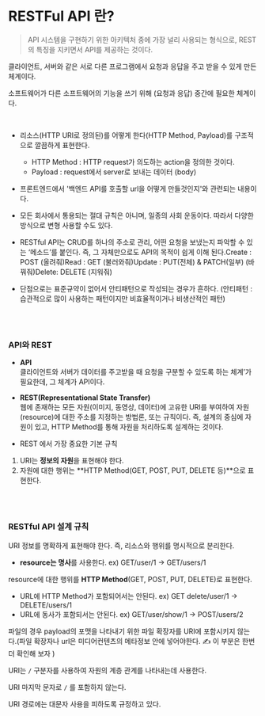 # RESTFul API 란?

> API 시스템을 구현하기 위한 아키텍처 중에 가장 널리 사용되는 형식으로, REST의 특징을 지키면서 API를 제공하는 것이다.

클라이언트, 서버와 같은 서로 다른 프로그램에서 요청과 응답을 주고 받을 수 있게 만든 체계이다.

소프트웨어가 다른 소프트웨어의 기능을 쓰기 위해 (요청과 응답) 중간에 필요한 체계이다.

</br>

- 리소스(HTTP URI로 정의된)를 어떻게 한다(HTTP Method, Payload)를 구조적으로 깔끔하게 표현한다.

  - HTTP Method : HTTP request가 의도하는 action을 정의한 것이다.
  - Payload : request에서 server로 보내는 데이터 (body)

- 프론트엔드에서 '백엔드 API를 호출할 url을 어떻게 만들것인지'와 관련되는 내용이다.
- 모든 회사에서 통용되는 절대 규칙은 아니며, 일종의 사회 운동이다. 따라서 다양한 방식으로 변형 사용할 수도 있다.
- RESTful API는 CRUD를 하나의 주소로 관리, 어떤 요청을 보냈는지 파악할 수 있는 ‘메소드’를 붙인다.
  즉, 그 자체만으로도 API의 목적이 쉽게 이해 된다.Create : POST (올려줘)Read : GET (불러와줘)Update : PUT(전체) & PATCH(일부) (바꿔줘)Delete: DELETE (지워줘)
- 단점으로는 표준규약이 없어서 안티패턴으로 작성되는 경우가 흔하다.
  (안티패턴 : 습관적으로 많이 사용하는 패턴이지만 비효율적이거나 비생산적인 패턴)

</br></br>

### API와 REST

- **API** </br>
  클라이언트와 서버가 데이터를 주고받을 때 요청을 구분할 수 있도록 하는 체계’가 필요한데, 그 체계가 API이다.

- **REST(Representational State Transfer)** </br>
  웹에 존재하는 모든 자원(이미지, 동영상, 데이터)에 고유한 URI를 부여하여 자원(resource)에 대한 주소를 지정하는 방법론, 또는 규칙이다.
  즉, 설계의 중심에 자원이 있고, HTTP Method를 통해 자원을 처리하도록 설계하는 것이다.
- REST 에서 가장 중요한 기본 규칙

1. URI는 **정보의 자원**을 표현해야 한다.
2. 자원에 대한 행위는 **HTTP Method(GET, POST, PUT, DELETE 등)**으로 표현한다.

</br></br>

### RESTful API 설계 규칙

URI 정보를 명확하게 표현해야 한다. 즉, 리소스와 행위를 명시적으로 분리한다.

- **resource는 명사**를 사용한다. ex) GET/user/1 → GET/users/1

resource에 대한 행위를 **HTTP Method**(GET, POST, PUT, DELETE)로 표현한다.

- URL에 HTTP Method가 포함되어서는 안된다. ex) GET delete/user/1 → DELETE/users/1
- URL에 동사가 포함되서는 안된다. ex) GET/user/show/1 → POST/users/2

파일의 경우 payload의 포맷을 나타내기 위한 파일 확장자를 URI에 포함시키지 않는다.(파일 확장자나 url은 미디어컨텐츠의 메타정보 안에 넣어야한다. ✍️ 이 부분은 한번 더 확인해 보자 )

URI는 `/` 구분자를 사용하여 자원의 계층 관계를 나타내는데 사용한다.

URI 마지막 문자로 `/` 를 포함하지 않는다.

URI 경로에는 대문자 사용을 피하도록 규정하고 있다.
